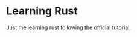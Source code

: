 # Learning Rust

Just me learning rust following [the official tutorial](https://doc.rust-lang.org/stable/book/).